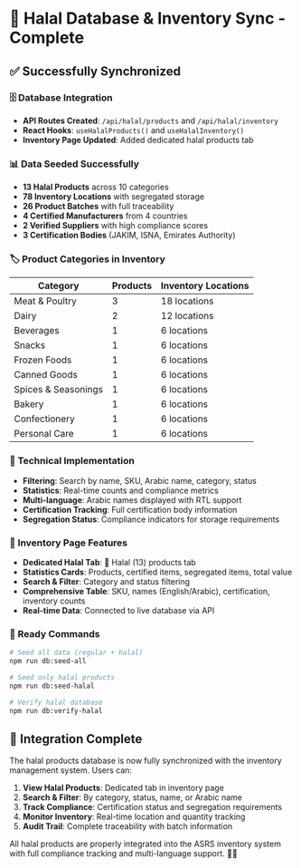 # 🕌 Halal Database & Inventory Sync - Complete

## ✅ Successfully Synchronized

### 🗄️ Database Integration
- **API Routes Created**: `/api/halal/products` and `/api/halal/inventory`
- **React Hooks**: `useHalalProducts()` and `useHalalInventory()`
- **Inventory Page Updated**: Added dedicated halal products tab

### 📊 Data Seeded Successfully
- **13 Halal Products** across 10 categories
- **78 Inventory Locations** with segregated storage
- **26 Product Batches** with full traceability
- **4 Certified Manufacturers** from 4 countries
- **2 Verified Suppliers** with high compliance scores
- **3 Certification Bodies** (JAKIM, ISNA, Emirates Authority)

### 🏷️ Product Categories in Inventory
| Category | Products | Inventory Locations |
|----------|----------|-------------------|
| Meat & Poultry | 3 | 18 locations |
| Dairy | 2 | 12 locations |
| Beverages | 1 | 6 locations |
| Snacks | 1 | 6 locations |
| Frozen Foods | 1 | 6 locations |
| Canned Goods | 1 | 6 locations |
| Spices & Seasonings | 1 | 6 locations |
| Bakery | 1 | 6 locations |
| Confectionery | 1 | 6 locations |
| Personal Care | 1 | 6 locations |

### 🔧 Technical Implementation
- **Filtering**: Search by name, SKU, Arabic name, category, status
- **Statistics**: Real-time counts and compliance metrics
- **Multi-language**: Arabic names displayed with RTL support
- **Certification Tracking**: Full certification body information
- **Segregation Status**: Compliance indicators for storage requirements

### 📱 Inventory Page Features
- **Dedicated Halal Tab**: 🕌 Halal (13) products tab
- **Statistics Cards**: Products, certified items, segregated items, total value
- **Search & Filter**: Category and status filtering
- **Comprehensive Table**: SKU, names (English/Arabic), certification, inventory counts
- **Real-time Data**: Connected to live database via API

### 🚀 Ready Commands
```bash
# Seed all data (regular + halal)
npm run db:seed-all

# Seed only halal products
npm run db:seed-halal

# Verify halal database
npm run db:verify-halal
```

## 🎯 Integration Complete

The halal products database is now fully synchronized with the inventory management system. Users can:

1. **View Halal Products**: Dedicated tab in inventory page
2. **Search & Filter**: By category, status, name, or Arabic name
3. **Track Compliance**: Certification status and segregation requirements
4. **Monitor Inventory**: Real-time location and quantity tracking
5. **Audit Trail**: Complete traceability with batch information

All halal products are properly integrated into the ASRS inventory system with full compliance tracking and multi-language support. 🕌✨